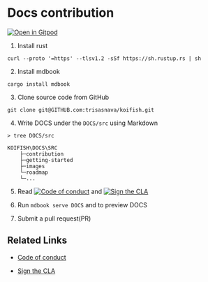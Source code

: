 # Docs contribution

[![Open in Gitpod](https://gitpod.io/button/open-in-gitpod.svg)](https://gitpod.io/#https://GITHUB.com/trisasnava/koifish)

1. Install rust

```shell script
curl --proto '=https' --tlsv1.2 -sSf https://sh.rustup.rs | sh
```

2. Install mdbook 

```shell script
cargo install mdbook
``` 

3. Clone source code from GitHub

```shell script
git clone git@GITHUB.com:trisasnava/koifish.git
```
 
4.  Write DOCS under the `DOCS/src` using Markdown

```
> tree DOCS/src

KOIFISH\DOCS\SRC
    ├─contribution
    ├─getting-started
    ├─images
    └─roadmap
    └─...
```

5. Read [![Code of conduct](https://img.shields.io/badge/code%20of%20conduct-orange?style=for-the-badge&color=%23E5531A)](./CODE_OF_CONDUCT.md)
   and [![Sign the CLA](https://img.shields.io/badge/Sign%20the%20CLA-orange?style=for-the-badge&color=%23E5531A)](./CLA.md)

6. Run `mdbook serve DOCS` and to preview DOCS

7. Submit a pull request(PR)

## Related Links

- [Code of conduct](./CODE_OF_CONDUCT.md)

- [Sign the CLA](./CLA.md)